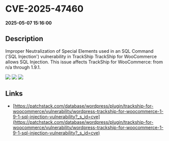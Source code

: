 # CVE-2025-47460

**2025-05-07 15:16:00**

## Description
Improper Neutralization of Special Elements used in an SQL Command ('SQL Injection') vulnerability in TrackShip TrackShip for WooCommerce allows SQL Injection. This issue affects TrackShip for WooCommerce: from n/a through 1.9.1.

![](https://img.shields.io/static/v1?label=Score&message=7.6&color=red)
![](https://img.shields.io/static/v1?label=Severity&message=HIGH&color=red)
![](https://img.shields.io/static/v1?label=CWE&message=SQL&color=green)

## Links
- [https://patchstack.com/database/wordpress/plugin/trackship-for-woocommerce/vulnerability/wordpress-trackship-for-woocommerce-1-9-1-sql-injection-vulnerability?_s_id=cve](https://patchstack.com/database/wordpress/plugin/trackship-for-woocommerce/vulnerability/wordpress-trackship-for-woocommerce-1-9-1-sql-injection-vulnerability?_s_id=cve)
